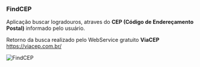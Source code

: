### FindCEP

Aplicação buscar logradouros, atraves do **CEP (Código de Endereçamento Postal)** informado pelo usuário.

Retorno da busca realizado pelo WebService gratuito **ViaCEP** https://viacep.com.br/

![FindCEP](https://1drv.ms/u/s!ApYDDJTZTql7klq8FxALK5xD8Bt0?e=QKmOGh)

